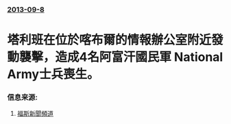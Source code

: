 ### [2013-09-8](/news/2013/09/8/index.md)

##### 
#  塔利班在位於喀布爾的情報辦公室附近發動襲擊，造成4名阿富汗國民軍 National Army士兵喪生。




### 信息来源:

1. [福斯新聞頻道](http://www.foxnews.com/world/2013/09/08/taliban-kill-4-afghan-troops-in-attack-on-intel-office/)
